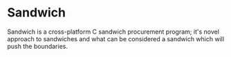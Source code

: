 Sandwich
========

Sandwich is a cross-platform C sandwich procurement program; it's novel approach to sandwiches and what can be considered a sandwich which will push the boundaries.
